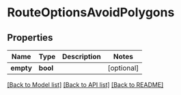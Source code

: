 # RouteOptionsAvoidPolygons

## Properties
Name | Type | Description | Notes
------------ | ------------- | ------------- | -------------
**empty** | **bool** |  | [optional] 

[[Back to Model list]](../README.md#documentation_for_models) [[Back to API list]](../README.md#documentation_for_api_endpoints) [[Back to README]](../README.md)

